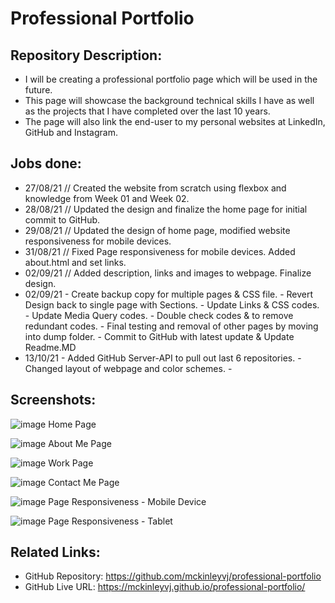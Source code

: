 # Professional Portfolio

## Repository Description:

- I will be creating a professional portfolio page which will be used in the future.
- This page will showcase the background technical skills I have as well as the projects that I have completed over the last 10 years.
- The page will also link the end-user to my personal websites at LinkedIn, GitHub and Instagram.

## Jobs done:

- 27/08/21 // Created the website from scratch using flexbox and knowledge from Week 01 and Week 02.
- 28/08/21 // Updated the design and finalize the home page for initial commit to GitHub.
- 29/08/21 // Updated the design of home page, modified website responsiveness for mobile devices.
- 31/08/21 // Fixed Page responsiveness for mobile devices. Added about.html and set links.
- 02/09/21 // Added description, links and images to webpage. Finalize design.
- 02/09/21  - Create backup copy for multiple pages & CSS file.
            - Revert Design back to single page with Sections.
            - Update Links & CSS codes.
            - Update Media Query codes.
            - Double check codes & to remove redundant codes.
            - Final testing and removal of other pages by moving into dump folder.
            - Commit to GitHub with latest update & Update Readme.MD
- 13/10/21  - Added GitHub Server-API to pull out last 6 repositories.
            - Changed layout of webpage and color schemes.
            - 
## Screenshots:

![image](https://user-images.githubusercontent.com/87624839/131791198-fbb46ed7-0106-4d2b-b114-70c228eb7d65.png)
Home Page

![image](https://user-images.githubusercontent.com/87624839/131791224-117a6375-0568-481c-85cf-31e565ddc2db.png)
About Me Page

![image](https://user-images.githubusercontent.com/87624839/131791248-d5daee56-d332-4cc7-b376-97a0da92d57f.png)
Work Page

![image](https://user-images.githubusercontent.com/87624839/131791264-0a68386a-040b-470a-baf8-35a82f01e291.png)
Contact Me Page

![image](https://user-images.githubusercontent.com/87624839/131791285-375ed74e-be27-4784-84ef-4bf9986fc935.png)
Page Responsiveness - Mobile Device

![image](https://user-images.githubusercontent.com/87624839/131791308-85646380-3125-4714-a3e1-5a9b92630287.png)
Page Responsiveness - Tablet

## Related Links:

- GitHub Repository: https://github.com/mckinleyvj/professional-portfolio
- GitHub Live URL: https://mckinleyvj.github.io/professional-portfolio/
